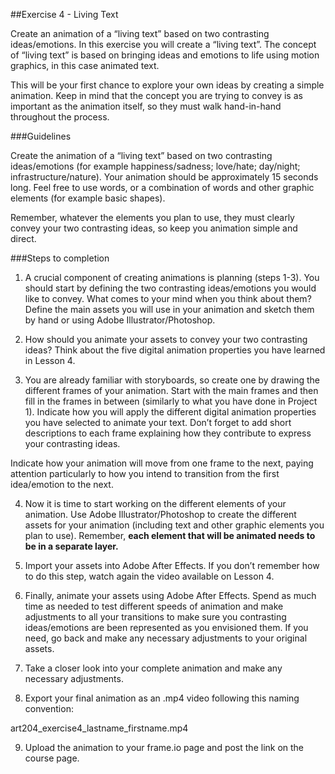 ##Exercise 4 - Living Text

Create an animation of a “living text” based on two contrasting ideas/emotions.
In this exercise you will create a “living text”. The concept of “living text” is based on bringing ideas and emotions to life using motion graphics, in this case animated text.

This will be your first chance to explore your own ideas by creating a simple animation. Keep in mind that the concept you are trying to convey is as important as the animation itself, so they must walk hand-in-hand throughout the process.

###Guidelines

Create the animation of a “living text” based on two contrasting ideas/emotions (for example happiness/sadness; love/hate; day/night; infrastructure/nature). Your animation should be approximately 15 seconds long. Feel free to use words, or a combination of words and other graphic elements (for example basic shapes). 

Remember, whatever the elements you plan to use, they must clearly convey your two contrasting ideas, so keep you animation simple and direct.

###Steps to completion

1. A crucial component of creating animations is planning (steps 1-3). You should start by defining the two contrasting ideas/emotions you would like to convey. What comes to your mind when you think about them? Define the main assets you will use in your animation and sketch them by hand or using Adobe Illustrator/Photoshop. 

2. How should you animate your assets to convey your two contrasting ideas? Think about the five digital animation properties you have learned in Lesson 4.

3. You are already familiar with storyboards, so create one by drawing the different frames of your animation. Start with the main frames and then fill in the frames in between (similarly to what you have done in Project 1). Indicate how you will apply the different digital animation properties you have selected to animate your text. Don’t forget to add short descriptions to each frame explaining how they contribute to express your contrasting ideas. 

 Indicate how your animation will move from one frame to the next, paying attention particularly to how you intend to transition from the first idea/emotion to the next.

4. Now it is time to start working on the different elements of your animation. Use Adobe Illustrator/Photoshop to create the different assets for your animation (including text and other graphic elements you plan to use). Remember, **each element that will be animated needs to be in a separate layer.**

5. Import your assets into Adobe After Effects. If you don’t remember how to do this step, watch again the video available on Lesson 4.

6. Finally, animate your assets using Adobe After Effects. Spend as much time as needed to test different speeds of animation and make adjustments to all your transitions to make sure you contrasting ideas/emotions are been represented as you envisioned them. If you need, go back and make any necessary adjustments to your original assets.

7. Take a closer look into your complete animation and make any necessary adjustments.

8. Export your final animation as an .mp4 video following this naming convention:

 art204_exercise4_lastname_firstname.mp4

9. Upload the animation to your frame.io page and post the link on the course page.
